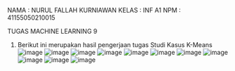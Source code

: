 NAMA	: NURUL FALLAH KURNIAWAN
KELAS	: INF A1
NPM		: 41155050210015

TUGAS MACHINE LEARNING 9
1.	Berikut ini merupakan hasil pengerjaan tugas Studi Kasus K-Means
   ![image](https://github.com/user-attachments/assets/903f2442-9c18-4286-a88f-846c0e9d43b9)
   ![image](https://github.com/user-attachments/assets/54248fd6-4515-43bd-b34b-9ee15b1edbe9)
   ![image](https://github.com/user-attachments/assets/c018e5ea-b385-4f3d-9848-90b7316706ff)
   ![image](https://github.com/user-attachments/assets/883b5dfb-067e-453d-9042-3cf54565d834)
   ![image](https://github.com/user-attachments/assets/a3f1ba83-cc4c-4bb0-9bc8-6a5d095f45ab)
   ![image](https://github.com/user-attachments/assets/bb3c0d8d-6a52-4515-9b41-bb2080987060)
   ![image](https://github.com/user-attachments/assets/7a438b21-b9d2-461a-934a-25e71eb4234f)
   ![image](https://github.com/user-attachments/assets/a0421eca-1241-439e-a011-0a7dbc6dae15)
   ![image](https://github.com/user-attachments/assets/59c04655-cdd1-4e9f-833a-7fe13b40fab6)
   ![image](https://github.com/user-attachments/assets/8faf6c01-36c5-40d0-a7b2-31042329ec92)
   ![image](https://github.com/user-attachments/assets/159f2c89-7664-42ca-bb88-3763563c7067)
